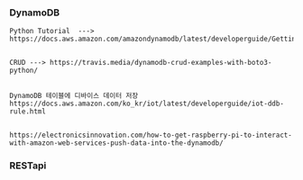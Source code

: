 ### DynamoDB

    Python Tutorial  ---> https://docs.aws.amazon.com/amazondynamodb/latest/developerguide/GettingStarted.Python.html
    
    
    CRUD ---> https://travis.media/dynamodb-crud-examples-with-boto3-python/
    
    
    DynamoDB 테이블에 디바이스 데이터 저장    
    https://docs.aws.amazon.com/ko_kr/iot/latest/developerguide/iot-ddb-rule.html


    https://electronicsinnovation.com/how-to-get-raspberry-pi-to-interact-with-amazon-web-services-push-data-into-the-dynamodb/




### RESTapi


